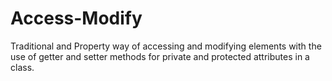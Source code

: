 # Access-Modify
Traditional and Property way of accessing and modifying elements with the use of getter and setter methods for private and protected attributes in a class. 
